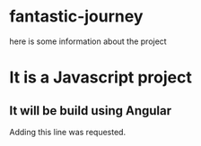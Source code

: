 # fantastic-journey

here is some information about the project

# It is a Javascript project

## It will be build using Angular

Adding this line was requested.


